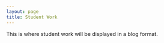 ```yaml
---
layout: page
title: Student Work
---
```


This is where student work will be displayed in a blog format.
